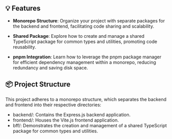 ## 💡 Features

-   **Monorepo Structure**: Organize your project with separate packages for the backend and frontend, facilitating code sharing and scalability.

-   **Shared Package**: Explore how to create and manage a shared TypeScript package for common types and utilities, promoting code reusability.

-   **pnpm Integration**: Learn how to leverage the pnpm package manager for efficient dependency management within a monorepo, reducing redundancy and saving disk space.

## 📦 Project Structure

This project adheres to a monorepo structure, which separates the backend and frontend into their respective directories:

-   backend/: Contains the Express.js backend application.
-   frontend/: Houses the Vite.js frontend application.
-   bff/: Demonstrates the creation and management of a shared TypeScript package for common types and utilities.
